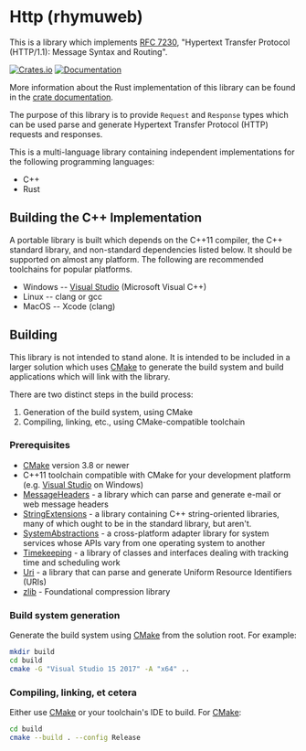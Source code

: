 # Http (rhymuweb)

This is a library which implements [RFC
7230](https://tools.ietf.org/html/rfc7230), "Hypertext Transfer Protocol
(HTTP/1.1): Message Syntax and Routing".

[![Crates.io](https://img.shields.io/crates/v/rhymuweb.svg)](https://crates.io/crates/rhymuweb)
[![Documentation](https://docs.rs/rhymuweb/badge.svg)][dox]

More information about the Rust implementation of this library can be found in
the [crate documentation][dox].

[dox]: https://docs.rs/rhymuweb

The purpose of this library is to provide `Request` and `Response` types which
can be used parse and generate Hypertext Transfer Protocol (HTTP) requests and
responses.

This is a multi-language library containing independent implementations
for the following programming languages:

* C++
* Rust

## Building the C++ Implementation

A portable library is built which depends on the C++11 compiler, the C++
standard library, and non-standard dependencies listed below.  It should be
supported on almost any platform.  The following are recommended toolchains for
popular platforms.

* Windows -- [Visual Studio](https://www.visualstudio.com/) (Microsoft Visual
  C++)
* Linux -- clang or gcc
* MacOS -- Xcode (clang)

## Building

This library is not intended to stand alone.  It is intended to be included in
a larger solution which uses [CMake](https://cmake.org/) to generate the build
system and build applications which will link with the library.

There are two distinct steps in the build process:

1. Generation of the build system, using CMake
2. Compiling, linking, etc., using CMake-compatible toolchain

### Prerequisites

* [CMake](https://cmake.org/) version 3.8 or newer
* C++11 toolchain compatible with CMake for your development platform (e.g.
  [Visual Studio](https://www.visualstudio.com/) on Windows)
* [MessageHeaders](https://github.com/rhymu8354/MessageHeaders.git) - a library
  which can parse and generate e-mail or web message headers
* [StringExtensions](https://github.com/rhymu8354/StringExtensions.git) - a
  library containing C++ string-oriented libraries, many of which ought to be
  in the standard library, but aren't.
* [SystemAbstractions](https://github.com/rhymu8354/SystemAbstractions.git) - a
  cross-platform adapter library for system services whose APIs vary from one
  operating system to another
* [Timekeeping](https://github.com/rhymu8354/Timekeeping.git) - a library
  of classes and interfaces dealing with tracking time and scheduling work
* [Uri](https://github.com/rhymu8354/Uri.git) - a library that can parse and
  generate Uniform Resource Identifiers (URIs)
* [zlib](https://github.com/madler/zlib.git) - Foundational compression library

### Build system generation

Generate the build system using [CMake](https://cmake.org/) from the solution
root.  For example:

```bash
mkdir build
cd build
cmake -G "Visual Studio 15 2017" -A "x64" ..
```

### Compiling, linking, et cetera

Either use [CMake](https://cmake.org/) or your toolchain's IDE to build.
For [CMake](https://cmake.org/):

```bash
cd build
cmake --build . --config Release
```
